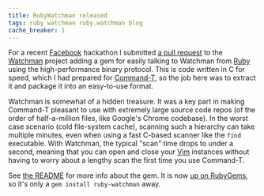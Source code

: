 ```yaml
---
title: RubyWatchman released
tags: ruby watchman ruby.watchman blog
cache_breaker: 1
---
```


For a recent [Facebook](/wiki/Facebook) hackathon I submitted [a pull request](https://github.com/facebook/watchman/pull/37) to the [Watchman](/wiki/Watchman) project adding a gem for easily talking to Watchman from [Ruby](/wiki/Ruby) using the high-performance binary protocol. This is code written in C for speed, which I had prepared for [Command-T](/wiki/Command-T), so the job here was to extract it and package it into an easy-to-use format.

Watchman is somewhat of a hidden treasure. It was a key part in making Command-T pleasant to use with extremely large source code repos (of the order of half-a-million files, like Google's Chrome codebase). In the worst case scenario (cold file-system cache), scanning such a hierarchy can take multiple minutes, even when using a fast C-based scanner like the `find` executable. With Watchman, the typical "scan" time drops to under a second, meaning that you can open and close your [Vim](/wiki/Vim) instances without having to worry about a lengthy scan the first time you use Command-T.

See [the README](https://github.com/facebook/watchman/tree/master/ruby/ruby-watchman) for more info about the gem. It is now [up on RubyGems](http://rubygems.org/gems/ruby-watchman), so it's only a `gem install ruby-watchman` away.
